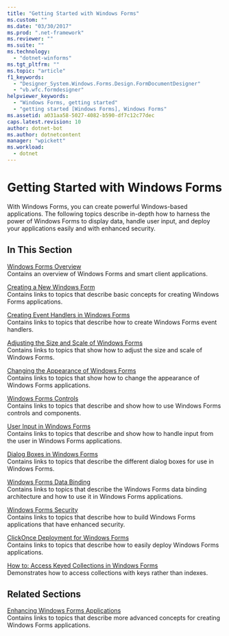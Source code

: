 ```yaml
---
title: "Getting Started with Windows Forms"
ms.custom: ""
ms.date: "03/30/2017"
ms.prod: ".net-framework"
ms.reviewer: ""
ms.suite: ""
ms.technology: 
  - "dotnet-winforms"
ms.tgt_pltfrm: ""
ms.topic: "article"
f1_keywords: 
  - "Designer_System.Windows.Forms.Design.FormDocumentDesigner"
  - "vb.wfc.formdesigner"
helpviewer_keywords: 
  - "Windows Forms, getting started"
  - "getting started [Windows Forms], Windows Forms"
ms.assetid: a031aa58-5027-4082-b590-df7c12c77dec
caps.latest.revision: 10
author: dotnet-bot
ms.author: dotnetcontent
manager: "wpickett"
ms.workload: 
  - dotnet
---
```

# Getting Started with Windows Forms
With Windows Forms, you can create powerful Windows-based applications. The following topics describe in-depth how to harness the power of Windows Forms to display data, handle user input, and deploy your applications easily and with enhanced security.  
  
## In This Section  
 [Windows Forms Overview](../../../docs/framework/winforms/windows-forms-overview.md)  
 Contains an overview of Windows Forms and smart client applications.  
  
 [Creating a New Windows Form](../../../docs/framework/winforms/creating-a-new-windows-form.md)  
 Contains links to topics that describe basic concepts for creating Windows Forms applications.  
  
 [Creating Event Handlers in Windows Forms](../../../docs/framework/winforms/creating-event-handlers-in-windows-forms.md)  
 Contains links to topics that describe how to create Windows Forms event handlers.  
  
 [Adjusting the Size and Scale of Windows Forms](../../../docs/framework/winforms/adjusting-the-size-and-scale-of-windows-forms.md)  
 Contains links to topics that show how to adjust the size and scale of Windows Forms.  
  
 [Changing the Appearance of Windows Forms](../../../docs/framework/winforms/changing-the-appearance-of-windows-forms.md)  
 Contains links to topics that show how to change the appearance of Windows Forms applications.  
  
 [Windows Forms Controls](../../../docs/framework/winforms/controls/index.md)  
 Contains links to topics that describe and show how to use Windows Forms controls and components.  
  
 [User Input in Windows Forms](../../../docs/framework/winforms/user-input-in-windows-forms.md)  
 Contains links to topics that describe and show how to handle input from the user in Windows Forms applications.  
  
 [Dialog Boxes in Windows Forms](../../../docs/framework/winforms/dialog-boxes-in-windows-forms.md)  
 Contains links to topics that describe the different dialog boxes for use in Windows Forms.  
  
 [Windows Forms Data Binding](../../../docs/framework/winforms/windows-forms-data-binding.md)  
 Contains links to topics that describe the Windows Forms data binding architecture and how to use it in Windows Forms applications.  
  
 [Windows Forms Security](../../../docs/framework/winforms/windows-forms-security.md)  
 Contains links to topics that describe how to build Windows Forms applications that have enhanced security.  
  
 [ClickOnce Deployment for Windows Forms](../../../docs/framework/winforms/clickonce-deployment-for-windows-forms.md)  
 Contains links to topics that describe how to easily deploy Windows Forms applications.  
  
 [How to: Access Keyed Collections in Windows Forms](../../../docs/framework/winforms/how-to-access-keyed-collections-in-windows-forms.md)  
 Demonstrates how to access collections with keys rather than indexes.  
  
## Related Sections  
 [Enhancing Windows Forms Applications](../../../docs/framework/winforms/advanced/index.md)  
 Contains links to topics that describe more advanced concepts for creating Windows Forms applications.
